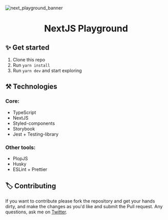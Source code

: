 ![next_playground_banner](https://user-images.githubusercontent.com/20569339/131233112-1465ec8a-d1a3-4a41-a85d-9b5bd670827d.png)


<h1 align="center" >NextJS Playground</h1>

## ✨ Get started

1. Clone this repo
2. Run `yarn install`
3. Run `yarn dev` and start exploring

## ⚒️ Technologies

### Core:

- TypeScript
- NextJS
- Styled-components
- Storybook
- Jest + Testing-library

### Other tools:

- PlopJS
- Husky
- ESLint + Prettier

## 🏷️ Contributing

If you want to contribute please fork the repository and get your hands dirty, and make the changes as you'd like and submit the Pull request. Any questions, ask me on [Twitter](https://twitter.com/mauriciomutte).
